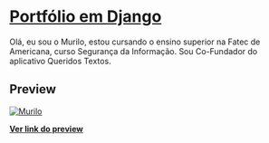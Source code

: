# [Portfólio em Django](https://github.com/murilothink/)

Olá, eu sou o Murilo, estou cursando o ensino superior na Fatec de Americana, curso Segurança da Informação. Sou Co-Fundador do aplicativo Queridos Textos.

## Preview

[![Murilo](https://i.imgur.com/vrVTuO5.png)](https://murilogomes.herokuapp.com)

**[Ver link do preview](https://murilogomes.herokuapp.com)**

